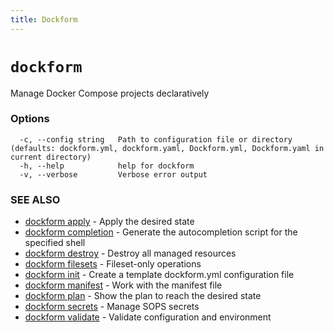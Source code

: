 ```yaml
---
title: Dockform
---
```


# `dockform`

Manage Docker Compose projects declaratively

### Options

```
  -c, --config string   Path to configuration file or directory (defaults: dockform.yml, dockform.yaml, Dockform.yml, Dockform.yaml in current directory)
  -h, --help            help for dockform
  -v, --verbose         Verbose error output
```

### SEE ALSO

* [dockform apply](/docs/cli/dockform_apply)	 - Apply the desired state
* [dockform completion](/docs/cli/dockform_completion)	 - Generate the autocompletion script for the specified shell
* [dockform destroy](/docs/cli/dockform_destroy)	 - Destroy all managed resources
* [dockform filesets](/docs/cli/dockform_filesets)	 - Fileset-only operations
* [dockform init](/docs/cli/dockform_init)	 - Create a template dockform.yml configuration file
* [dockform manifest](/docs/cli/dockform_manifest)	 - Work with the manifest file
* [dockform plan](/docs/cli/dockform_plan)	 - Show the plan to reach the desired state
* [dockform secrets](/docs/cli/dockform_secrets)	 - Manage SOPS secrets
* [dockform validate](/docs/cli/dockform_validate)	 - Validate configuration and environment

